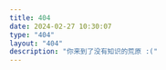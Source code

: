 ```yaml
---
title: 404
date: 2024-02-27 10:30:07
type: "404"
layout: "404"
description: "你来到了没有知识的荒原 :("
---
```

